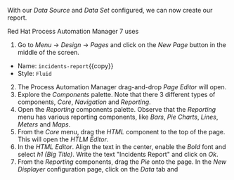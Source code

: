 With our *Data Source* and *Data Set* configured, we can now create our report.

Red Hat Process Automation Manager 7 uses


1. Go to *Menu* -> *Design* -> *Pages* and click on the *New Page* button in the middle of the screen.
  * Name: `incidents-report`{{copy}}
  * Style: `Fluid`
2. The Process Automation Manager drag-and-drop *Page Editor* will open.
3. Explore the *Components* palette. Note that there 3 different types of components, *Core*, *Navigation* and *Reporting*.
4. Open the *Reporting* components palette. Observe that the *Reporting* menu has various reporting components, like *Bars*, *Pie Charts*,  *Lines*, *Meters* and *Maps*.
5. From the *Core* menu, drag the *HTML* component to the top of the page. This will open the *HTLM Editor*.
6. In the *HTML Editor*. Align the text in the center, enable the *Bold* font and select *h1 (Big Title)*. Write the text "Incidents Report" and click on *Ok*.
7. From the *Reporting* components, drag the *Pie* onto the page. In the *New Displayer* configuration page, click on the *Data* tab and
